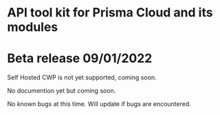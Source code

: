 # API tool kit for Prisma Cloud and its modules

# Beta release 09/01/2022
Self Hosted CWP is not yet supported, coming soon.

No documention yet but coming soon.

No known bugs at this time. Will update if bugs are encountered.